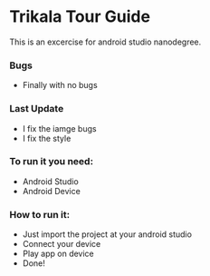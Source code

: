 # Trikala Tour Guide
This is an excercise for android studio nanodegree.

### Bugs
* Finally with no bugs

### Last Update
* I fix the iamge bugs
* I fix the style

### To run it you need:
* Android Studio
* Android Device

### How to run it:
* Just import the project at your android studio
* Connect your device
* Play app on device
* Done!